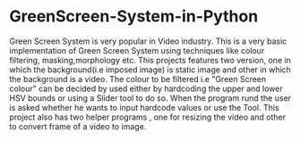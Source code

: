 # GreenScreen-System-in-Python
Green Screen System is very popular in Video industry. This is a very basic implementation of Green Screen System using techniques like colour filtering, masking,morphology etc. This projects features two version, one in which the background(i.e imposed image) is static image and other in which the background is a video. The colour to be filtered i.e "Green Screen colour" can be decided by used either by hardcoding the upper and lower HSV bounds or using a Slider tool to do so. When the program rund the user is asked whether he wants to input hardcode values or use the Tool. This project also has two helper programs , one for resizing the video and other to convert frame of a video to image.
